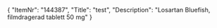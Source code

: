 {
  "ItemNr": "144387",
  "Title": "test",
  "Description": "Losartan Bluefish, filmdragerad tablett 50 mg"
}
